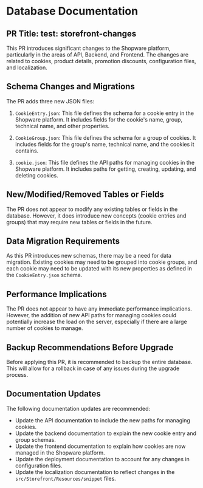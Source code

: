 # Database Documentation

## PR Title: test: storefront-changes

This PR introduces significant changes to the Shopware platform, particularly in the areas of API, Backend, and Frontend. The changes are related to cookies, product details, promotion discounts, configuration files, and localization. 

## Schema Changes and Migrations

The PR adds three new JSON files:

1. `CookieEntry.json`: This file defines the schema for a cookie entry in the Shopware platform. It includes fields for the cookie's name, group, technical name, and other properties.

2. `CookieGroup.json`: This file defines the schema for a group of cookies. It includes fields for the group's name, technical name, and the cookies it contains.

3. `cookie.json`: This file defines the API paths for managing cookies in the Shopware platform. It includes paths for getting, creating, updating, and deleting cookies.

## New/Modified/Removed Tables or Fields

The PR does not appear to modify any existing tables or fields in the database. However, it does introduce new concepts (cookie entries and groups) that may require new tables or fields in the future.

## Data Migration Requirements

As this PR introduces new schemas, there may be a need for data migration. Existing cookies may need to be grouped into cookie groups, and each cookie may need to be updated with its new properties as defined in the `CookieEntry.json` schema.

## Performance Implications

The PR does not appear to have any immediate performance implications. However, the addition of new API paths for managing cookies could potentially increase the load on the server, especially if there are a large number of cookies to manage.

## Backup Recommendations Before Upgrade

Before applying this PR, it is recommended to backup the entire database. This will allow for a rollback in case of any issues during the upgrade process.

## Documentation Updates

The following documentation updates are recommended:

- Update the API documentation to include the new paths for managing cookies.
- Update the backend documentation to explain the new cookie entry and group schemas.
- Update the frontend documentation to explain how cookies are now managed in the Shopware platform.
- Update the deployment documentation to account for any changes in configuration files.
- Update the localization documentation to reflect changes in the `src/Storefront/Resources/snippet` files.
